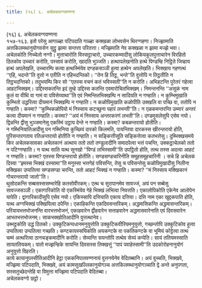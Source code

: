 ```yaml
---
title: (१६) ६. अचेलकवग्गवण्णना

---
```

(१६) ६. अचेलकवग्गवण्णना  
१५७-१६३. इतो परेसु आगाळ्हा पटिपदाति गाळ्हा कक्खळा लोभवसेन थिरग्गहणा। निज्झामाति अत्तकिलमथानुयोगवसेन सुट्ठु झामा सन्तत्ता परितत्ता। मज्झिमाति नेव कक्खळा न झामा मज्झे भवा। अचेलकोति निच्चेलो नग्गो। मुत्ताचारोति विस्सट्ठाचारो, उच्चारकम्मादीसु लोकियकुलपुत्ताचारेन विरहितो ठितकोव उच्चारं करोति, पस्सावं करोति, खादति भुञ्जति। हत्थापलेखनोति हत्थे पिण्डम्हि निट्ठिते जिव्हाय हत्थं अपलेखति, उच्चारम्पि कत्वा हत्थस्मिंयेव दण्डकसञ्ञी हुत्वा हत्थेन अपलेखति। भिक्खाय गहणत्थं ‘‘एहि, भदन्ते’’ति वुत्तो न एतीति न एहिभदन्तिको। ‘‘तेन हि तिट्ठ, भन्ते’’ति वुत्तोपि न तिट्ठतीति न तिट्ठभदन्तिको। तदुभयम्पि किर सो ‘‘एतस्स वचनं कतं भविस्सती’’ति न करोति। अभिहटन्ति पुरेतरं गहेत्वा आहटभिक्खम्। उद्दिस्सकतन्ति इदं तुम्हे उद्दिस्स कतन्ति एवमारोचितभिक्खम्। निमन्तनन्ति ‘‘असुकं नाम कुलं वा वीथिं वा गामं वा पविसेय्याथा’’ति एवं निमन्तितभिक्खम्पि न सादियति न गण्हाति। न कुम्भिमुखाति कुम्भितो उद्धरित्वा दीयमानं भिक्खम्पि न गण्हाति। न कळोपिमुखाति कळोपीति उक्खलि वा पच्छि वा, ततोपि न गण्हाति। कस्मा? ‘‘कुम्भिकळोपियो मं निस्साय कटच्छुना पहारं लभन्ती’’ति। न एळकमन्तरन्ति उम्मारं अन्तरं कत्वा दीयमानं न गण्हाति। कस्मा? ‘‘अयं मं निस्साय अन्तरकरणं लभती’’ति। दण्डमुसलेसुपि एसेव नयो। द्विन्नन्ति द्वीसु भुञ्जमानेसु एकस्मिं उट्ठाय देन्ते न गण्हाति। कस्मा? कबळन्तरायो होतीति।  
न गब्भिनियातिआदीसु पन गब्भिनिया कुच्छियं दारको किलमति, पायन्तिया दारकस्स खीरन्तरायो होति, पुरिसन्तरगताय रतिअन्तरायो होतीति न गण्हाति। न सङ्कित्तीसूति सङ्कित्तेत्वा कतभत्तेसु। दुब्भिक्खसमये किर अचेलकसावका अचेलकानं अत्थाय ततो ततो तण्डुलादीनि समादपेत्वा भत्तं पचन्ति, उक्कट्ठाचेलको ततो न पटिग्गण्हाति। न यत्थ साति यत्थ सुनखो ‘‘पिण्डं लभिस्सामी’’ति उपट्ठितो होति, तत्थ तस्स अदत्वा आहटं न गण्हाति। कस्मा? एतस्स पिण्डन्तरायो होतीति। सण्डसण्डचारिनीति समूहसमूहचारिनी । सचे हि अचेलकं दिस्वा ‘‘इमस्स भिक्खं दस्सामा’’ति मनुस्सा भत्तगेहं पविसन्ति, तेसु च पविसन्तेसु कळोपिमुखादीसु निलीना मक्खिका उप्पतित्वा सण्डसण्डा चरन्ति, ततो आहटं भिक्खं न गण्हाति। कस्मा? ‘‘मं निस्साय मक्खिकानं गोचरन्तरायो जातो’’ति।  
थुसोदकन्ति सब्बसस्ससम्भारेहि कतसोवीरकम्। एत्थ च सुरापानमेव सावज्जं, अयं पन सब्बेसु सावज्जसञ्ञी। एकागारिकोति यो एकस्मिंयेव गेहे भिक्खं लभित्वा निवत्तति। एकालोपिकोति एकेनेव आलोपेन यापेति। द्वागारिकादीसुपि एसेव नयो। एकिस्सापि दत्तियाति एकाय दत्तिया। दत्ति नाम एका खुद्दकपाति होति, यत्थ अग्गभिक्खं पक्खिपित्वा ठपेन्ति। एकाहिकन्ति एकदिवसन्तरिकम्। अद्धमासिकन्ति अद्धमासन्तरिकम्। परियायभत्तभोजनन्ति वारभत्तभोजनं, एकाहवारेन द्वीहवारेन सत्ताहवारेन अद्धमासवारेनाति एवं दिवसवारेन आभतभत्तभोजनम्। साकभक्खोतिआदीनि वुत्तत्थानेव।  
उब्भट्ठकोति उद्धं ठितको। उक्कुटिकप्पधानमनुयुत्तोति उक्कुटिकवीरियमनुयुत्तो, गच्छन्तोपि उक्कुटिकोव हुत्वा उप्पतित्वा उप्पतित्वा गच्छति। कण्टकापस्सयिकोति अयकण्टके वा पकतिकण्टके वा भूमियं कोट्टेत्वा तत्थ चम्मं अत्थरित्वा ठानचङ्कमादीनि करोति। सेय्यन्ति सयन्तोपि तत्थेव सेय्यं कप्पेति। सायं ततियमस्साति सायततियकम्। पातो मज्झन्हिके सायन्ति दिवसस्स तिक्खत्तुं ‘‘पापं पवाहेस्सामी’’ति उदकोरोहनानुयोगं अनुयुत्तो विहरति।  
काये कायानुपस्सीतिआदीनि हेट्ठा एककनिपातवण्णनायं वुत्तनयेनेव वेदितब्बानि। अयं वुच्चति, भिक्खवे, मज्झिमा पटिपदाति, भिक्खवे, अयं कामसुखल्लिकानुयोगञ्च अत्तकिलमथानुयोगञ्चाति द्वे अन्ते अनुपगता, सस्सतुच्छेदन्तेहि वा विमुत्ता मज्झिमा पटिपदाति वेदितब्बा।  
अचेलकवग्गो छट्ठो।  